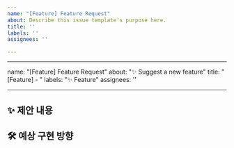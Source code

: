 ```yaml
---
name: "[Feature] Feature Request"
about: Describe this issue template's purpose here.
title: ''
labels: ''
assignees: ''

---
```


---
name: "[Feature] Feature Request"
about: "✨ Suggest a new feature"
title: "[Feature] - "
labels: "✨ Feature"
assignees: ''

---

## ✨ 제안 내용
<!-- 어떤 기능을 추가하고 싶은지 작성해주세요. -->

## 🛠️ 예상 구현 방향
<!-- 간단한 구현 아이디어나 방식이 있다면 공유해주세요. -->
